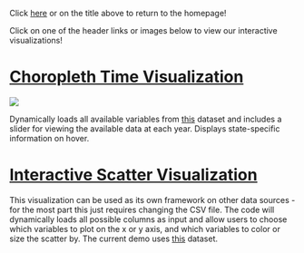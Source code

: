 Click [here](https://dmutako.github.io/data-science-final-project/) or on the title above to return to the homepage!

Click on one of the header links or images below to view our interactive visualizations!

# [Choropleth Time Visualization](https://bl.ocks.org/leibo123/raw/e6644701e644c9243c2e19e6c95b059f/0ccd926b28539ebb1203189ecfc1b28231498074/)
<a href="https://bl.ocks.org/leibo123/raw/e6644701e644c9243c2e19e6c95b059f/0ccd926b28539ebb1203189ecfc1b28231498074/"><img src="https://media.giphy.com/media/mCbucHnHcE7gZgcMyj/giphy.gif"></a>

Dynamically loads all available variables from [this](https://catalog.data.gov/dataset/broadband-adoption-and-computer-use-by-year-state-demographic-characteristics) dataset and includes a slider for viewing the available data at each year. Displays state-specific information on hover.

# [Interactive Scatter Visualization](https://bl.ocks.org/leibo123/raw/4286a693e1196a93addb8c4dd5c37f54/39f826f005e220ccd51e254c26752940d8d2250e/)
This visualization can be used as its own framework on other data sources - for the most part this just requires changing the CSV file. The code will dynamically loads all possible columns as input and allow users to choose which variables to plot on the x or y axis, and which variables to color or size the scatter by. The current demo uses [this](https://catalog.data.gov/dataset/broadband-availability-by-municipality) dataset.

